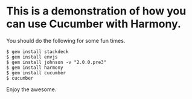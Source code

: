# This is a demonstration of how you can use Cucumber with Harmony.

You should do the following for some fun times.

    $ gem install stackdeck
    $ gem install envjs
    $ gem install johnson -v "2.0.0.pre3"
    $ gem install harmony
    $ gem install cucumber
    $ cucumber

Enjoy the awesome.
